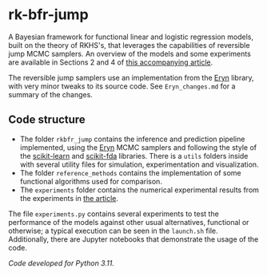 # rk-bfr-jump

A Bayesian framework for functional linear and logistic regression models, built on the theory of RKHS's, that leverages the capabilities of reversible jump MCMC samplers. An overview of the models and some experiments are available in Sections 2 and 4 of [this accompanying article](https://arxiv.org/pdf/2312.14086).

The reversible jump samplers use an implementation from the [Eryn](https://github.com/mikekatz04/Eryn) library, with very minor tweaks to its source code. See `Eryn_changes.md` for a summary of the changes.

## Code structure

- The folder `rkbfr_jump` contains the inference and prediction pipeline implemented, using the [Eryn](https://emcee.readthedocs.io/) MCMC samplers and following the style of the [scikit-learn](https://scikit-learn.org/) and [scikit-fda](https://fda.readthedocs.io/) libraries. There is a `utils` folders inside with several utility files for simulation, experimentation and visualization.
- The folder `reference_methods` contains the implementation of some functional algorithms used for comparison.
- The `experiments` folder contains the numerical experimental results from the experiments in [the article](https://arxiv.org/pdf/2312.14086).

The file `experiments.py` contains several experiments to test the performance of the models against other usual alternatives, functional or otherwise; a typical execution can be seen in the `launch.sh` file. Additionally, there are Jupyter notebooks that demonstrate the usage of the code.

*Code developed for Python 3.11.*